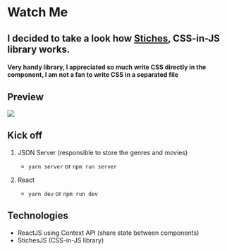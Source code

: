 # Watch Me

## I decided to take a look how [Stiches](https://stitches.dev/), CSS-in-JS library works. 

#### Very handy library, I appreciated so much write CSS directly in the component, I am not a fan to write CSS in a separated file

## Preview

<img src="./public/video.gif">

## Kick off

1. JSON Server (responsible to store the genres and movies)
    - `yarn server` or `npm run server`
  
2. React
    - `yarn dev` or `npm run dev`

## Technologies 

- ReactJS using Context API (share state between components)
- StichesJS (CSS-in-JS library)


